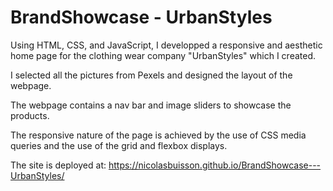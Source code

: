 # BrandShowcase - UrbanStyles

Using HTML, CSS, and JavaScript, I developped a responsive and aesthetic home page for the clothing wear company "UrbanStyles" which I created.

I selected all the pictures from Pexels and designed the layout of the webpage.

The webpage contains a nav bar and image sliders to showcase the products.

The responsive nature of the page is achieved by the use of CSS media queries and the use of the grid and flexbox displays.

The site is deployed at: https://nicolasbuisson.github.io/BrandShowcase---UrbanStyles/
